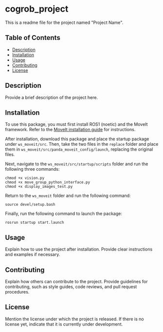 # cogrob_project


This is a readme file for the project named "Project Name". 

## Table of Contents

- [Description](#description)
- [Installation](#installation)
- [Usage](#usage)
- [Contributing](#contributing)
- [License](#license)

## Description

Provide a brief description of the project here.

## Installation

To use this package, you must first install ROS1 (noetic) and the MoveIt framework. Refer to the [MoveIt installation guide](https://moveit.ros.org/install/) for instructions.

After installation, download this package and place the startup package under `ws_moveit/src`. Then, take the two files in the `replace` folder and place them in `ws_moveit/src/panda_moveit_config/launch`, replacing the original files.

Next, navigate to the `ws_moveit/src/startup/scripts` folder and run the following three commands:
```
chmod +x vision.py
chmod +x move_group_python_interface.py
chmod +x display_images_test.py
```
Return to the `ws_moveit` folder and run the following command:
```
source devel/setup.bash
```

Finally, run the following command to launch the package:
```
rosrun startup start.launch
```
## Usage

Explain how to use the project after installation. Provide clear instructions and examples if necessary.

## Contributing

Explain how others can contribute to the project. Provide guidelines for contributing, such as style guides, code reviews, and pull request procedures.

## License

Mention the license under which the project is released. If there is no license yet, indicate that it is currently under development.
